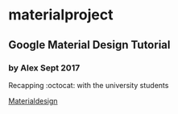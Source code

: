 # materialproject
## Google Material Design Tutorial 
### by Alex Sept 2017

Recapping :octocat: with the university students

[Materialdesign](https://material.io/?utm_source=google&utm_medium=cpc&utm_campaign=1001467%20%7C%20Material.IO%20%7C%20Global%20%7C%20en%20%7C%20Hybrid%20%7C%20Text%20%7C%20BKWS&utm_term=%7Bkeyword%7D&gclid=EAIaIQobChMIguOE3sjF1gIVxLztCh284A4qEAAYASAAEgKTovD_BwE)
